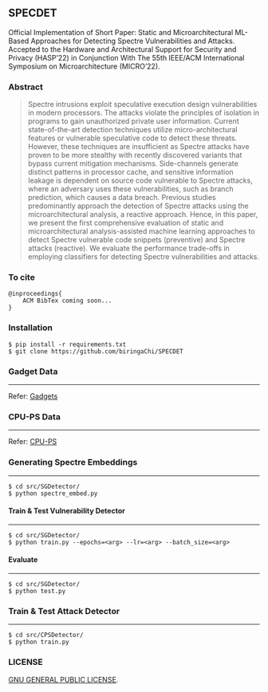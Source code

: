## SPECDET
Official Implementation of Short Paper: Static and Microarchitectural ML-Based Approaches for Detecting Spectre Vulnerabilities and Attacks. Accepted to the Hardware and Architectural Support for Security and Privacy (HASP’22) in Conjunction With The 55th IEEE/ACM International Symposium on Microarchitecture (MICRO’22).

### Abstract
> Spectre intrusions exploit speculative execution design vulnerabilities in modern processors. The attacks violate the principles of isolation in programs to gain unauthorized private user information. Current state-of-the-art detection techniques utilize micro-architectural features or vulnerable speculative code to detect these threats. However, these techniques are insufficient as Spectre attacks have proven to be more stealthy with recently discovered variants that bypass current mitigation mechanisms. Side-channels generate distinct patterns in processor cache, and sensitive information leakage is dependent on source code vulnerable to Spectre attacks, where an adversary uses these vulnerabilities, such as branch prediction, which causes a data breach. Previous studies predominantly approach the detection of Spectre attacks using the microarchitectural analysis, a reactive approach. Hence, in this paper, we present the first comprehensive evaluation of static and microarchitectural analysis-assisted machine learning approaches to detect Spectre vulnerable code snippets (preventive) and Spectre attacks (reactive). We evaluate the performance trade-offs in employing classifiers for detecting Spectre vulnerabilities and attacks.

### To cite
```
@inproceedings{
	ACM BibTex coming soon...
}
```


### Installation
```
$ pip install -r requirements.txt
$ git clone https://github.com/biringaChi/SPECDET
```
### Gadget Data
---
Refer: [Gadgets](https://github.com/biringaChi/SPECDET/tree/main/datasets/spectre_gadgets)

### CPU-PS Data
---
Refer: [CPU-PS](https://github.com/biringaChi/SPECDET/tree/main/datasets/cpu_processes)

### Generating Spectre Embeddings
---
```
$ cd src/SGDetector/
$ python spectre_embed.py
```
#### Train & Test Vulnerability Detector
---
```
$ cd src/SGDetector/
$ python train.py --epochs=<arg> --lr=<arg> --batch_size=<arg>
```
#### Evaluate
---
```
$ cd src/SGDetector/
$ python test.py
```

### Train & Test Attack Detector
---
```
$ cd src/CPSDetector/
$ python train.py
```

### LICENSE
[GNU GENERAL PUBLIC LICENSE](./LICENSE).